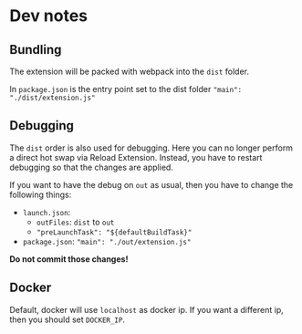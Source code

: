 # Dev notes

## Bundling

The extension will be packed with webpack into the `dist` folder.

In `package.json` is the entry point set to the dist folder `"main": "./dist/extension.js"`

## Debugging

The `dist` order is also used for debugging. Here you can no longer perform a direct hot swap via Reload Extension.
Instead, you have to restart debugging so that the changes are applied.

If you want to have the debug on `out` as usual, then you have to change the following things:

- `launch.json`:
  - `outFiles`: `dist` to `out`
  - `"preLaunchTask": "${defaultBuildTask}"`
- `package.json`: `"main": "./out/extension.js"`

**Do not commit those changes!**

## Docker

Default, docker will use `localhost` as docker ip. If you want a different ip, then you should set `DOCKER_IP`.
